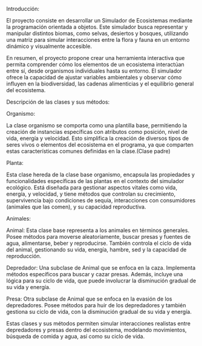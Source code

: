 Introducción: 

El proyecto consiste en desarrollar un Simulador de Ecosistemas mediante la programación orientada a objetos. Este simulador busca representar y manipular distintos biomas, como selvas, desiertos y bosques, utilizando una matriz para simular interacciones entre la flora y fauna en un entorno dinámico y visualmente accesible.

En resumen, el proyecto propone crear una herramienta interactiva que permita comprender cómo los elementos de un ecosistema interactúan entre sí, desde organismos individuales hasta su entorno. El simulador ofrece la capacidad de ajustar variables ambientales y observar cómo influyen en la biodiversidad, las cadenas alimenticias y el equilibrio general del ecosistema.


Descripción de las clases y sus métodos:

Organismo:

La clase organismo se comporta como una plantilla base, permitiendo la creación de instancias específicas con atributos como posición, nivel de vida, energía y velocidad. Esto simplifica la creación de diversos tipos de seres vivos o elementos del ecosistema en el programa, ya que comparten estas características comunes definidas en la clase.(Clase padre)

Planta: 

Esta clase hereda de la clase base organismo, encapsula las propiedades y funcionalidades específicas de las plantas en el contexto del simulador ecológico. Está diseñada para gestionar aspectos vitales como vida, energía, y velocidad, y tiene métodos que controlan su crecimiento, supervivencia bajo condiciones de sequía, interacciones con consumidores (animales que las comen), y su capacidad reproductiva.

Animales:

Animal: Esta clase base representa a los animales en términos generales. Posee métodos para moverse aleatoriamente, buscar presas y fuentes de agua, alimentarse, beber y reproducirse. También controla el ciclo de vida del animal, gestionando su vida, energía, hambre, sed y la capacidad de reproducción.

Depredador: Una subclase de Animal que se enfoca en la caza. Implementa métodos específicos para buscar y cazar presas. Además, incluye una lógica para su ciclo de vida, que puede involucrar la disminución gradual de su vida y energía.

Presa: Otra subclase de Animal que se enfoca en la evasión de los depredadores. Posee métodos para huir de los depredadores y también gestiona su ciclo de vida, con la disminución gradual de su vida y energía.

Estas clases y sus métodos permiten simular interacciones realistas entre depredadores y presas dentro del ecosistema, modelando movimientos, búsqueda de comida y agua, así como su ciclo de vida.

